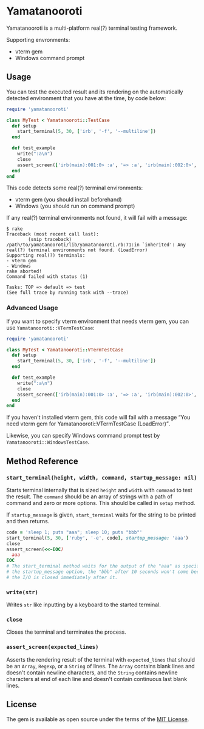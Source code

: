 # Yamatanooroti

Yamatanooroti is a multi-platform real(?) terminal testing framework.

Supporting envronments:

- vterm gem
- Windows command prompt

## Usage

You can test the executed result and its rendering on the automatically detected environment that you have at the time, by code below:

```ruby
require 'yamatanooroti'

class MyTest < Yamatanooroti::TestCase
  def setup
    start_terminal(5, 30, ['irb', '-f', '--multiline'])
  end

  def test_example
    write(":a\n")
    close
    assert_screen(['irb(main):001:0> :a', '=> :a', 'irb(main):002:0>', '', ''])
  end
end
```

This code detects some real(?) terminal environments:

- vterm gem (you should install beforehand)
- Windows (you should run on command prompt)

If any real(?) terminal environments not found, it will fail with a message:

```
$ rake
Traceback (most recent call last):
        (snip traceback)
/path/to/yamatanooroti/lib/yamatanooroti.rb:71:in `inherited': Any real(?) terminal environments not found. (LoadError)
Supporting real(?) terminals:
- vterm gem
- Windows
rake aborted!
Command failed with status (1)

Tasks: TOP => default => test
(See full trace by running task with --trace)
```

### Advanced Usage

If you want to specify vterm environment that needs vterm gem, you can use `Yamatanooroti::VTermTestCase`:

```ruby
require 'yamatanooroti'

class MyTest < Yamatanooroti::VTermTestCase
  def setup
    start_terminal(5, 30, ['irb', '-f', '--multiline'])
  end

  def test_example
    write(":a\n")
    close
    assert_screen(['irb(main):001:0> :a', '=> :a', 'irb(main):002:0>', '', ''])
  end
end
```

If you haven't installed vterm gem, this code will fail with a message <q>You need vterm gem for Yamatanooroti::VTermTestCase (LoadError)</q>.

Likewise, you can specify Windows command prompt test by `Yamatanooroti::WindowsTestCase`.

## Method Reference

### `start_terminal(height, width, command, startup_message: nil)`

Starts terminal internally that is sized `height` and `width` with `command` to test the result. The `command` should be an array of strings with a path of command and zero or more options. This should be called in `setup` method.

If `startup_message` is given, `start_terminal` waits for the string to be printed and then returns.

```ruby
code = 'sleep 1; puts "aaa"; sleep 10; puts "bbb"'
start_terminal(5, 30, ['ruby', '-e', code], startup_message: 'aaa')
close
assert_screen(<<~EOC)
  aaa
EOC
# The start_terminal method waits for the output of the "aaa" as specified by
# the startup_message option, the "bbb" after 10 seconds won't come because
# the I/O is closed immediately after it.
```

### `write(str)`

Writes `str` like inputting by a keyboard to the started terminal.

### `close`

Closes the terminal and terminates the process.

### `assert_screen(expected_lines)`

Asserts the rendering result of the terminal with `expected_lines` that should be an `Array`, `Regexp`, or a `String` of lines. The `Array` contains blank lines and doesn't contain newline characters, and the `String` contains newline characters at end of each line and doesn't contain continuous last blank lines.

## License

The gem is available as open source under the terms of the [MIT License](http://opensource.org/licenses/MIT).
